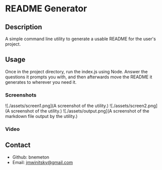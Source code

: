 # README Generator

## Description
A simple command line utility to generate a usable README for the user's project.


## Usage
Once in the project directory, run the index.js using Node. Answer the questions it prompts you with, and then afterwards move the README it generates to wherever you need it.

### Screenshots
![./assets/screen1.png](A screenshot of the utility.)
![./assets/screen2.png](A screenshot of the utility.)
![./assets/output.png](A screenshot of the markdown file output by the utility.)


### Video



## Contact
* Github: bnemeton
* Email: jmwinitsky@gmail.com

  

